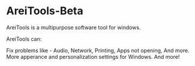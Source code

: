 # AreiTools-Beta

AreiTools is a multipurpose software tool for windows.

AreiTools can:

Fix problems like - Audio, Network, Printing, Apps not opening, And more.
More apperance and personalization settings for Windows.
And more!
